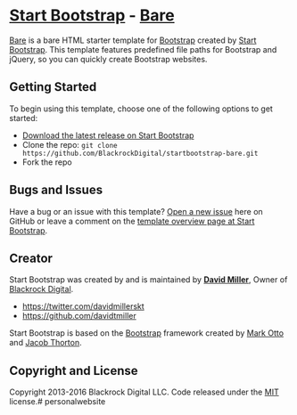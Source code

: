 # [Start Bootstrap](http://startbootstrap.com/) - [Bare](http://startbootstrap.com/template-overviews/bare/)

[Bare](http://startbootstrap.com/template-overviews/bare/) is a bare HTML starter template for [Bootstrap](http://getbootstrap.com/) created by [Start Bootstrap](http://startbootstrap.com/). This template features predefined file paths for Bootstrap and jQuery, so you can quickly create Bootstrap websites.

## Getting Started

To begin using this template, choose one of the following options to get started:
* [Download the latest release on Start Bootstrap](http://startbootstrap.com/template-overviews/bare/)
* Clone the repo: `git clone https://github.com/BlackrockDigital/startbootstrap-bare.git`
* Fork the repo

## Bugs and Issues

Have a bug or an issue with this template? [Open a new issue](https://github.com/BlackrockDigital/startbootstrap-bare/issues) here on GitHub or leave a comment on the [template overview page at Start Bootstrap](http://startbootstrap.com/template-overviews/bare/).

## Creator

Start Bootstrap was created by and is maintained by **[David Miller](http://davidmiller.io/)**, Owner of [Blackrock Digital](http://blackrockdigital.io/).

* https://twitter.com/davidmillerskt
* https://github.com/davidtmiller

Start Bootstrap is based on the [Bootstrap](http://getbootstrap.com/) framework created by [Mark Otto](https://twitter.com/mdo) and [Jacob Thorton](https://twitter.com/fat).

## Copyright and License

Copyright 2013-2016 Blackrock Digital LLC. Code released under the [MIT](https://github.com/BlackrockDigital/startbootstrap-bare/blob/gh-pages/LICENSE) license.# personalwebsite
